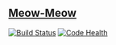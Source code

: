 [Meow-Meow](http://meow-meow.im-bot.com)
------------
[![Build
Status](https://drone.io/github.com/ibotdotout/meow-meow/status.png)](https://drone.io/github.com/ibotdotout/meow-meow/latest)
[![Code Health](https://landscape.io/github/ibotdotout/meow-meow/master/landscape.png)](https://landscape.io/github/ibotdotout/meow-meow/master)
